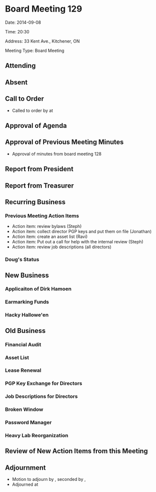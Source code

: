 # Board Meeting 129

Date: 2014-09-08

Time: 20:30

Address: 33 Kent Ave., Kitchener, ON

Meeting Type: Board Meeting

## Attending

## Absent

## Call to Order
* Called to order by  at 

## Approval of Agenda

## Approval of Previous Meeting Minutes
* Approval of minutes from board meeting 128

## Report from President

## Report from Treasurer

## Recurring Business

### Previous Meeting Action Items
* Action item: review bylaws (Steph)
* Action item: collect director PGP keys and put them on file (Jonathan)
* Action item: create an asset list (Ravi)
* Action item: Put out a call for help with the internal review (Steph)
* Action item: review job descriptions (all directors)

### Doug's Status

## New Business

### Applicaiton of Dirk Hamoen

### Earmarking Funds

### Hacky Hallowe'en

## Old Business

### Financial Audit

### Asset List

### Lease Renewal

### PGP Key Exchange for Directors

### Job Descriptions for Directors

### Broken Window

### Password Manager

### Heavy Lab Reorganization

## Review of New Action Items from this Meeting

## Adjournment
* Motion to adjourn by , seconded by , 
* Adjourned at 

